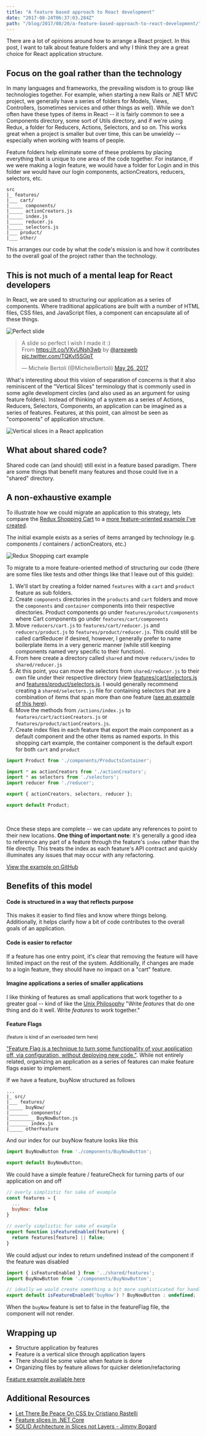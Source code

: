 ```yaml
---
title: "A feature based approach to React development"
date: "2017-08-24T06:37:03.284Z"
path: "/blog/2017/08/20/a-feature-based-approach-to-react-development/"
---
```


There are a lot of opinions around how to arrange a React project. In this post, I want to talk about feature folders and why I think they are a great choice for React application structure.

## Focus on the goal rather than the technology

In many languages and frameworks, the prevailing wisdom is to group like technologies together. For example, when starting a new Rails or .NET MVC project, we generally have a series of folders for Models, Views, Controllers, (sometimes services and other things as well). While we don't often have these types of items in React -- it is fairly common to see a Components directory, some sort of Utils directory, and if we're using Redux, a folder for Reducers, Actions, Selectors, and so on. This works great when a project is smaller but over time, this can be unwieldy -- especially when working with teams of people.

Feature folders help eliminate some of these problems by placing everything that is unique to one area of the code together. For instance, if we were making a login feature, we would have a folder for Login and in this folder we would have our login components, actionCreators, reducers, selectors, etc. 

```
src
|_ features/
|___ cart/
|_____ components/
|_____ actionCreators.js
|_____ index.js
|_____ reducer.js
|_____ selectors.js
|___ product/
|___ other/
```

This arranges our code by what the code's mission is and how it contributes to the overall goal of the project rather than the technology. 

## This is not much of a mental leap for React developers

In React, we are used to structuring our application as a series of components. Where traditional applications are built with a number of HTML files, CSS files, and JavaScript files, a component can encapsulate all of these things.

<div>

![Perfect slide](./perfect-slide.png)

</div>
<blockquote class="twitter-tweet" data-lang="en"><p lang="en" dir="ltr">A slide so perfect I wish I made it :)<br>From <a href="https://t.co/VXvUNsh3wb">https://t.co/VXvUNsh3wb</a> by <a href="https://twitter.com/areaweb">@areaweb</a> <a href="https://t.co/TQKvI5SGpT">pic.twitter.com/TQKvI5SGpT</a></p>&mdash; Michele Bertoli (@MicheleBertoli) <a href="https://twitter.com/MicheleBertoli/status/868078729662279680">May 26, 2017</a></blockquote>
<script async src="//platform.twitter.com/widgets.js" charset="utf-8"></script>

What's interesting about this vision of separation of concerns is that it also reminiscent of the "Vertical Slices" terminology that is commonly used in some agile development circles (and also used as an argument for using feature folders). Instead of thinking of a system as a series of Actions, Reducers, Selectors, Components, an application can be imagined as a series of features. Features, at this point, can almost be seen as "components" of application structure.

![Vertical slices in a React application](./vertical-slices.png)

## What about shared code?

Shared code can (and should) still exist in a feature based paradigm. There are some things that benefit many features and those could live in a "shared" directory.

## A non-exhaustive example

To illustrate how we could migrate an application to this strategy, lets compare the [Redux Shopping Cart](https://github.com/reactjs/redux/tree/master/examples/shopping-cart) to a [more feature-oriented example I've created](https://github.com/ryanlanciaux/react_feature_folder_example). 

The initial example exists as a series of items arranged by technology (e.g. components / containers / actionCreators, etc.)

![Redux Shopping cart example](./redux-shopping-cart.png)

To migrate to a more feature-oriented method of structuring our code (there are some files like tests and other things like that I leave out of this guide):

1. We'll start by creating a folder named `features` with a `cart` and `product` feature as sub folders.
1. Create `components` directories in the `products` and `cart` folders and move the `components` and `container` components into their respective directories. Product components go under `features/product/components` where Cart components go under `features/cart/components`
1. Move `reducers/cart.js` to `features/cart/reducer.js` and `reducers/product.js` to `features/product/reducer.js`. This could still be called cartReducer if desired, however, I generally prefer to name boilerplate items in a very generic manner (while still keeping components named very specific to their function). 
1. From here create a directory called `shared` and move `reducers/index` to `shared/reducer.js`
1. At this point, you can move the selectors from `shared/reducer.js` to their own file under their respective directory (view [features/cart/selectors.js](https://github.com/ryanlanciaux/react_feature_folder_example/blob/master/src/features/cart/selectors.js) and [features/product/selectors.js](https://github.com/ryanlanciaux/react_feature_folder_example/blob/master/src/features/product/selectors.js). I would generally recommend creating a `shared/selectors.js` file for containing selectors that are a combination of items that span more than one feature ([see an example of this here](https://github.com/ryanlanciaux/react_feature_folder_example/blob/master/src/shared/selectors.js)).
1. Move the methods from `/actions/index.js` to `features/cart/actionCreators.js` or `features/product/actionCreators.js`.
1. Create index files in each feature that export the main component as a default component and the other items as named exports. In this shopping cart example, the container component is the default export for both `cart` and `product`

```javascript
import Product from './components/ProductsContainer';

import * as actionCreators from './actionCreators';
import * as selectors from './selectors';
import reducer from './reducer';

export { actionCreators, selectors, reducer };

export default Product;
```

<br />

Once these steps are complete -- we can update any references to point to their new locations. **One thing of important note**: it's generally a good idea to reference any part of a feature through the feature's `index` rather than the file directly. This treats the index as each feature's API contract and quickly illuminates any issues that may occur with any refactoring.

<p />

[View the example on GitHub](https://github.com/ryanlanciaux/react_feature_folder_example)

## Benefits of this model
#### Code is structured in a way that reflects purpose

This makes it easier to find files and know where things belong. Additionally, it helps clarify how a bit of code contributes to the overall goals of an application.

#### Code is easier to refactor

If a feature has one entry point, it's clear that removing the feature will have limited impact on the rest of the system. Additionally, if changes are made to a login feature, they should have no impact on a "cart" feature.

#### Imagine applications a series of smaller applications

I like thinking of features as small applications that work together to a greater goal -- kind of like the [Unix Philosophy](https://en.wikipedia.org/wiki/Unix_philosophy) "Write _features_ that do one thing and do it well. Write _features_ to work together."

#### Feature Flags 

<small>(feature is kind of an overloaded term here)</small>

["Feature Flag is a technique to turn some functionality of your application off, via configuration, without deploying new code."](https://stackoverflow.com/a/11164444/1385358). While not entirely related, organizing an application as a series of features can make feature flags easier to implement. 

If we have a feature, buyNow structured as follows

```
...
|_ src/
|___ features/
|_____ buyNow/
|_______ components/
|_________ BuyNowButton.js
|_______ index.js
|_____ otherFeature
```

And our index for our buyNow feature looks like this

```javascript
import BuyNowButton from './components/BuyNowButton';

export default BuyNowButton;
```

We could have a simple feature / featureCheck for turning parts of our application on and off

```javascript
// overly simplistic for sake of example
const features = {
  ...
  buyNow: false
}

// overly simplistic for sake of example
export function isFeatureEnabled(feature) {
  return features[feature] || false;
}
```

We could adjust our index to return undefined instead of the component if the feature was disabled

```javascript
import { isFeatureEnabled } from '../shared/features';
import BuyNowButton from './components/BuyNowButton';

// ideally we would create something a bit more sophisticated for handling feature flags
export default isFeatureEnabled('buyNow') ? BuyNowButton : undefined;
```

When the `buyNow` feature is set to false in the featureFlag file, the component will not render.

## Wrapping up

* Structure application by features
* Feature is a vertical slice through application layers
* There should be some value when feature is done
* Organizing files by feature allows for quicker deletion/refactoring

[Feature example available here](https://github.com/ryanlanciaux/react_feature_folder_example)

## Additional Resources
* [Let There Be Peace On CSS by Cristiano Rastelli](https://speakerdeck.com/didoo/let-there-be-peace-on-css)
* [Feature slices in .NET Core](https://msdn.microsoft.com/en-us/magazine/mt763233.aspx)
* [SOLID Architecture in Slices not Layers - Jimmy Bogard](https://vimeo.com/131633177)
